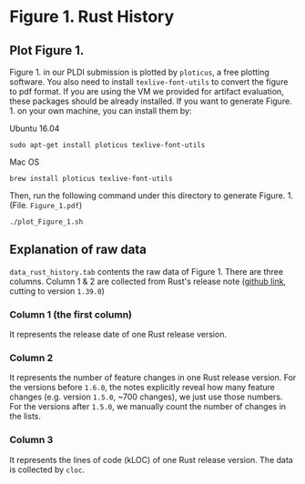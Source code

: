 # Figure 1. Rust History

## Plot Figure 1.

Figure 1. in our PLDI submission is plotted by `ploticus`, a free plotting software.
You also need to install `texlive-font-utils` to convert the figure to pdf format.
If you are using the VM we provided for artifact evaluation, these packages should be already installed. 
If you want to generate Figure. 1. on your own machine, you can install them by:

Ubuntu 16.04

```
sudo apt-get install ploticus texlive-font-utils
```

Mac OS

```
brew install ploticus texlive-font-utils
```


Then, run the following command under this directory to generate Figure. 1. (File. `Figure_1.pdf`)
```
./plot_Figure_1.sh
```


## Explanation of raw data

`data_rust_history.tab` contents the raw data of Figure 1. There are three columns. Column 1 & 2 are
collected from Rust's release note ([github link](https://github.com/rust-lang/rust/blob/master/RELEASES.md),
cutting to version `1.39.0`)

### Column 1 (the first column)
It represents the release date of one Rust release version.

### Column 2
It represents the number of feature changes in one Rust release version. For the versions before `1.6.0`,
the notes explicitly reveal how many feature changes (e.g. version `1.5.0`, ~700 changes), we just use those
numbers. For the versions after `1.5.0`, we manually count the number of changes in the lists.

### Column 3 

It represents the lines of code (kLOC) of one Rust release version. The data is collected by `cloc`.
